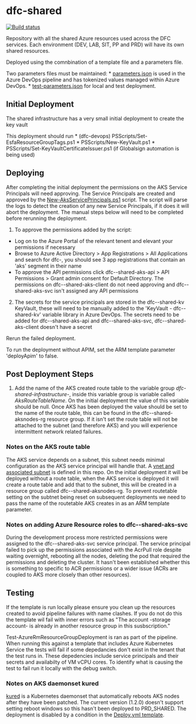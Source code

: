 # dfc-shared

[![Build status](https://sfa-gov-uk.visualstudio.com/Digital%20First%20Careers/_apis/build/status/DFC%20Shared/dfc-shared?branchName=master)](https://sfa-gov-uk.visualstudio.com/Digital%20First%20Careers/_build/latest?definitionId=1131)

Repository with all the shared Azure resources used across the DFC services.
Each environment (DEV, LAB, SIT, PP and PRD) will have its own shared resources.

Deployed using the comnbination of a template file and a parameters file.

Two parameters files must be maintained:
    * [parameters.json](Resources/parameters.json) is used in the Azure DevOps pipeline and has tokenized values managed within Azure DevOps.
    * [test-parameters.json](Resources/template.json) for local and test deployment.

## Initial Deployment

The shared infrastructure has a very small initial deployment to create the key vault

This deployment should run
    * (dfc-devops) PSScripts/Set-EsfaResourceGroupTags.ps1
    * PSScripts/New-KeyVault.ps1
    * PSScripts/Set-KeyVaultCertificateIssuer.ps1 (if Globalsign automation is being used)

## Deploying

After completing the initial deployment the permissions on the AKS Service Principals will need approving.  The Service Principals are created and approved by the [New-AksServicePrincipals.ps1](PSScripts/New-AksServicePrincipals.ps1) script.  The script will parse the logs to detect the creation of any new Service Principals, if it does it will abort the deployment.  The manual steps below will need to be completed before rerunning the deployment.

1. To approve the permissions added by the script:
- Log on to the Azure Portal of the relevant tenent and elevant your permissions if necessary
- Browse to Azure Active Directory > App Registrations > All Applications and search for dfc-<env>, you should see 3 app registrations that contain an 'aks' segment in their name
- To approve the API permissions click dfc-<env>-shared-aks-api > API Permissions > Grant admin consent for Default Directory.  The permissions on dfc-<env>-shared-aks-client do not need approving and dfc-<env>-shared-aks-svc isn't assigned any API permissions

2. The secrets for the service principals are stored in the dfc-<env>-shared-kv KeyVault, these will need to be manually added to the 'KeyVault - dfc-<env>-shared-kv' variable library in Azure DevOps.  The secrets need to be added for dfc-<env>-shared-aks-api and dfc-<env>-shared-aks-svc, dfc-<env>-shared-aks-client doesn't have a secret

Rerun the failed deployment.

To run the deployment without APIM, set the ARM template parameter 'deployApim' to false.

## Post Deployment Steps

1. Add the name of the AKS created route table to the variable group  *dfc-shared-infrastructure-<env>*, inside this variable group is variable called *AksRouteTableName*.  On the initial deployment the value of this variable should be null.  Once AKS has been deployed the value should be set to the name of the route table, this can be found in the dfc-<env>-shared-aksnodes-rg resource group.  If it isn't set the route table will not be attached to the subnet (and therefore AKS) and you will experience intermittent network related failures.

### Notes on the AKS route table

The AKS service depends on a subnet, this subnet needs minimal configuration as the AKS service principal will handle that.  A [vnet and associated subnet](Resources\networks\aks-vnet.json) is defined in this repo.  On the initial deployment it will be deployed without a route table, when the AKS service is deployed it will create a route table and add that to the subnet, this will be created in a resource group called dfc-<env>-shared-aksnodes-rg.  To prevent routetable setting on the subtnet being reset on subsequent deployments we need to pass the name of the routetable AKS creates in as an ARM template parameter.

### Notes on adding Azure Resource roles to dfc-<env>-shared-aks-svc

During the development process more restricted permissions were assigned to the dfc-<env>-shared-aks-svc service principal.  The service principal failed to pick up the permissions associated with the AcrPull role despite waiting overnight, rebooting all the nodes, deleting the pod that required the permissions and deleting the cluster.  It hasn't been established whether this is something to specific to ACR permissions or a wider issue (ACRs are coupled to AKS more closely than other resources).

## Testing

If the template is run locally please ensure you clean up the resources created to avoid pipeline failures with name clashes. If you do not do this the template wil fail with inner errors such as "The account -storage account- is already in another resource group in this susbscription.\"

Test-AzureRmResourceGroupDeployment is ran as part of the pipeline.  When running this against a template that includes Azure Kubernetes Service the tests will fail if some depedancies don't exist in the tenant that the test runs in.  These depedencies include service principals and their secrets and availabilty of VM vCPU cores.  To identify what is causing the test to fail run it locally with the debug switch.

### Notes on AKS daemonset kured

[kured](https://github.com/weaveworks/kured) is a Kubernetes daemonset that automatically reboots AKS nodes after they have been patched.  The current version (1.2.0) doesn't support setting reboot windows so this hasn't been deployed to PRD_SHARED.  The deployment is disabled by a condition in the [Deploy.yml template](Resources\AzureDevOps\JobTemplates\Deploy.yml).